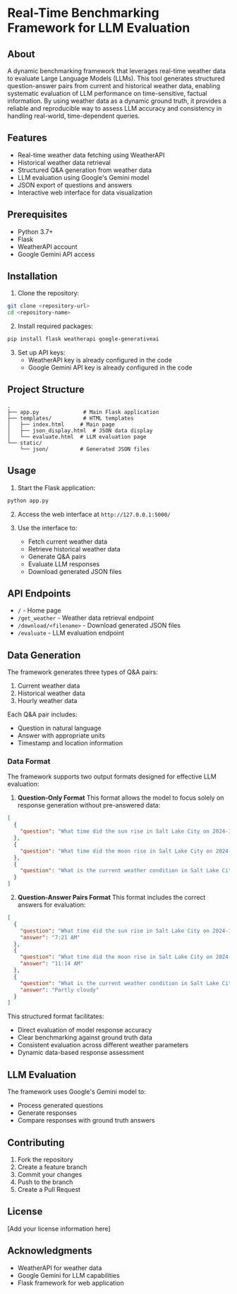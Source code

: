 # Real-Time Benchmarking Framework for LLM Evaluation

## About

A dynamic benchmarking framework that leverages real-time weather data to evaluate Large Language Models (LLMs). This tool generates structured question-answer pairs from current and historical weather data, enabling systematic evaluation of LLM performance on time-sensitive, factual information. By using weather data as a dynamic ground truth, it provides a reliable and reproducible way to assess LLM accuracy and consistency in handling real-world, time-dependent queries.

## Features

- Real-time weather data fetching using WeatherAPI
- Historical weather data retrieval
- Structured Q&A generation from weather data
- LLM evaluation using Google's Gemini model
- JSON export of questions and answers
- Interactive web interface for data visualization

## Prerequisites

- Python 3.7+
- Flask
- WeatherAPI account
- Google Gemini API access

## Installation

1. Clone the repository:
```bash
git clone <repository-url>
cd <repository-name>
```

2. Install required packages:
```bash
pip install flask weatherapi google-generativeai
```

3. Set up API keys:
   - WeatherAPI key is already configured in the code
   - Google Gemini API key is already configured in the code

## Project Structure

```
.
├── app.py              # Main Flask application
├── templates/          # HTML templates
│   ├── index.html     # Main page
│   ├── json_display.html  # JSON data display
│   └── evaluate.html  # LLM evaluation page
└── static/
    └── json/          # Generated JSON files
```

## Usage

1. Start the Flask application:
```bash
python app.py
```

2. Access the web interface at `http://127.0.0.1:5000/`

3. Use the interface to:
   - Fetch current weather data
   - Retrieve historical weather data
   - Generate Q&A pairs
   - Evaluate LLM responses
   - Download generated JSON files

## API Endpoints

- `/` - Home page
- `/get_weather` - Weather data retrieval endpoint
- `/download/<filename>` - Download generated JSON files
- `/evaluate` - LLM evaluation endpoint

## Data Generation

The framework generates three types of Q&A pairs:
1. Current weather data
2. Historical weather data
3. Hourly weather data

Each Q&A pair includes:
- Question in natural language
- Answer with appropriate units
- Timestamp and location information

### Data Format

The framework supports two output formats designed for effective LLM evaluation:

1. **Question-Only Format**
This format allows the model to focus solely on response generation without pre-answered data:

```json
[
  {
    "question": "What time did the sun rise in Salt Lake City on 2024-11-21?"
  },
  {
    "question": "What time did the moon rise in Salt Lake City on 2024-11-21?"
  },
  {
    "question": "What is the current weather condition in Salt Lake City?"
  }
]
```

2. **Question-Answer Pairs Format**
This format includes the correct answers for evaluation:

```json
[
  {
    "question": "What time did the sun rise in Salt Lake City on 2024-11-21?",
    "answer": "7:21 AM"
  },
  {
    "question": "What time did the moon rise in Salt Lake City on 2024-11-21?",
    "answer": "11:14 AM"
  },
  {
    "question": "What is the current weather condition in Salt Lake City?",
    "answer": "Partly cloudy"
  }
]
```

This structured format facilitates:
- Direct evaluation of model response accuracy
- Clear benchmarking against ground truth data
- Consistent evaluation across different weather parameters
- Dynamic data-based response assessment

## LLM Evaluation

The framework uses Google's Gemini model to:
- Process generated questions
- Generate responses
- Compare responses with ground truth answers

## Contributing

1. Fork the repository
2. Create a feature branch
3. Commit your changes
4. Push to the branch
5. Create a Pull Request

## License

[Add your license information here]

## Acknowledgments

- WeatherAPI for weather data
- Google Gemini for LLM capabilities
- Flask framework for web application 